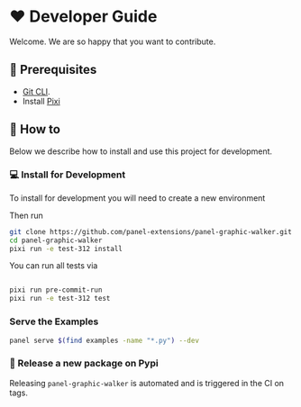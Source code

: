 # ❤️ Developer Guide

Welcome. We are so happy that you want to contribute.

## 🧳 Prerequisites

- [Git CLI](https://git-scm.com/book/en/v2/Getting-Started-Installing-Git).
- Install [Pixi](https://pixi.sh/latest/#installation)

## 📙 How to

Below we describe how to install and use this project for development.

### 💻 Install for Development

To install for development you will need to create a new environment

Then run

```bash
git clone https://github.com/panel-extensions/panel-graphic-walker.git
cd panel-graphic-walker
pixi run -e test-312 install
```

You can run all tests via

```bash

pixi run pre-commit-run
pixi run -e test-312 test
```

### Serve the Examples

```bash
panel serve $(find examples -name "*.py") --dev
```

### 🚢 Release a new package on Pypi

Releasing `panel-graphic-walker` is automated and is triggered in the CI on tags. 